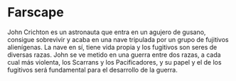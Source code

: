# Farscape

John Crichton es un astronauta que entra en un agujero de gusano, consigue sobrevivir y acaba en una nave tripulada por un grupo de fujitivos alienígenas. La nave en sí, tiene vida propia y los fugitivos son seres de diversas razas. John se ve metido en una guerra entre dos razas, a cada cual más violenta, los Scarrans y los Pacificadores, y su papel y el de los fugitivos será fundamental para el desarrollo de la guerra.
